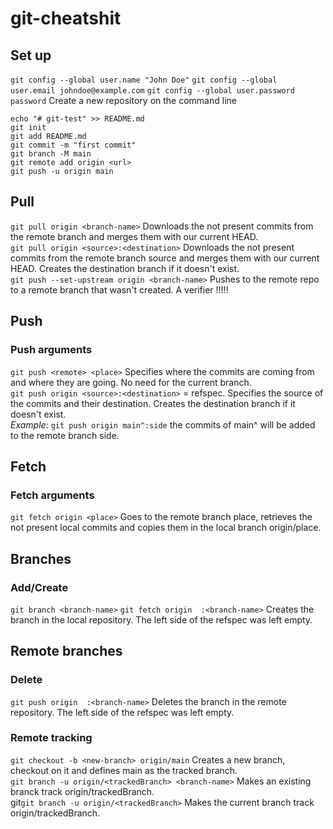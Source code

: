 # git-cheatshit
## Set up 
`git config --global user.name "John Doe"`
`git config --global user.email johndoe@example.com`
`git config --global user.password password`
Create a new repository on the command line
```
echo "# git-test" >> README.md
git init
git add README.md
git commit -m "first commit"
git branch -M main
git remote add origin <url>
git push -u origin main
```

## Pull 
`git pull origin <branch-name>` Downloads the not present commits from the remote branch and merges them with our current HEAD.    
`git pull origin <source>:<destination>` Downloads the not present commits from the remote branch source and merges them with our current HEAD. Creates the destination branch if it doesn't exist.    
`git push --set-upstream origin <branch-name>` Pushes to the remote repo to a remote branch that wasn't created. A verifier !!!!! 
## Push
### Push arguments
`git push <remote> <place>` Specifies where the commits are coming from and where they are going. No need for the current branch.   
`git push origin <source>:<destination>` = refspec. Specifies the source of the commits and their destination. Creates the destination branch if it doesn't exist.   
*Example*: `git push origin main^:side` the commits of main^ will be added to the remote branch side.  
## Fetch
### Fetch arguments
`git fetch origin <place>` Goes to the remote branch place, retrieves the not present local commits and copies them in the local branch origin/place.    
## Branches 
### Add/Create
`git branch <branch-name>` 
`git fetch origin  :<branch-name>` Creates the branch in the local repository. The left side of the refspec was left empty.   

## Remote branches
### Delete 
`git push origin  :<branch-name>` Deletes the branch in the remote repository. The left side of the refspec was left empty.   

### Remote tracking  
`git checkout -b <new-branch> origin/main` Creates a new branch, checkout on it and defines main as the tracked branch.   
`git branch -u origin/<trackedBranch> <branch-name>` Makes an existing branck track origin/trackedBranch.   
git`git branch -u origin/<trackedBranch>` Makes the current branch track origin/trackedBranch.    



